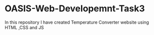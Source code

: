 # OASIS-Web-Developemnt-Task3
In this repository I have created Temperature Converter website using HTML ,CSS and JS
